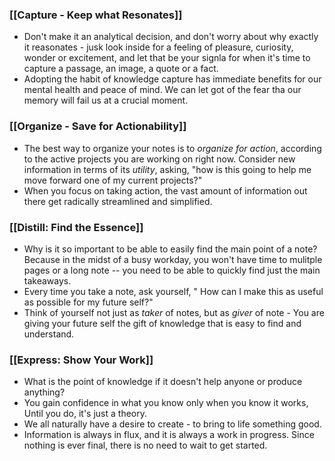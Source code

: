 ### [[Capture - Keep what Resonates]]
- Don't make it an analytical decision, and don't worry about why exactly it reasonates - jusk look inside for a feeling of pleasure, curiosity, wonder or excitement, and let that be your signla for when it's time to capture a passage, an image, a quote or a fact.
- Adopting the habit of knowledge capture has immediate benefits for our mental health and peace of mind. We can let got of the fear tha our memory will fail us at a crucial moment.

### [[Organize - Save for Actionability]]
-  The best way to organize your notes is to _organize for action_, according to the active projects you are working on right now. Consider new information in terms of its _utility_, asking, "how is this going to help me move forward one of my current projects?"
- When you focus on taking action, the vast amount of information out there get radically streamlined and simplified.

### [[Distill: Find the Essence]]
- Why is it so important to be able to easily find the main point of a note? Because in the midst of a busy workday, you won't have time to mulitple pages or a long note -- you need to be able to quickly find just the main takeaways.
- Every time you take a note, ask yourself, " How can I make this as useful as possible for my future self?"
- Think of yourself not just as _taker_ of notes, but as _giver_ of note - You are giving your future self the gift of knowledge that is easy to find and understand.

### [[Express: Show Your Work]]
- What is the point of knowledge if it doesn't help anyone or produce anything?
- You gain confidence in what you know only when you know it works, Until you do, it's just a theory.
- We all naturally have a desire to create - to bring to life something good.
- Information is always in flux, and it is always a work in progress. Since nothing is ever final, there is no need to wait to get started.

